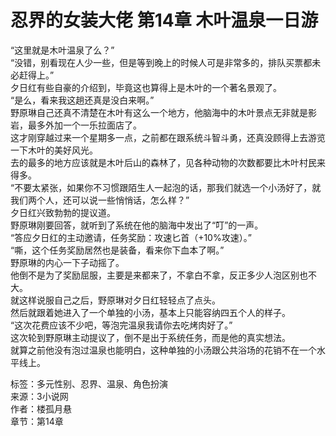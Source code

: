 # 忍界的女装大佬 第14章 木叶温泉一日游

“这里就是木叶温泉了么？”  
“没错，别看现在人少一些，但是等到晚上的时候人可是非常多的，排队买票都未必赶得上。”  
夕日红有些自豪的介绍到，毕竟这也算得上是木叶的一个著名景观了。  
“是么，看来我这趟还真是没白来啊。”  
野原琳自己还真不清楚在木叶有这么一个地方，他脑海中的木叶景点无非就是影岩，最多外加一个一乐拉面店了。  
这才刚穿越过来一个星期多一点，之前都在跟系统斗智斗勇，还真没顾得上去游览一下木叶的美好风光。  
去的最多的地方应该就是木叶后山的森林了，见各种动物的次数都要比木叶村民来得多。  
“不要太紧张，如果你不习惯跟陌生人一起泡的话，那我们就选一个小汤好了，就我们两个人，还可以说一些悄悄话，怎么样？”  
夕日红兴致勃勃的提议道。  
野原琳刚要回答，就听到了系统在他的脑海中发出了“叮”的一声。  
“答应夕日红的主动邀请，任务奖励：攻速匕首（+10%攻速）。”  
“嘶，这个任务奖励居然也是装备，看来你下血本了啊。”  
野原琳的内心一下子动摇了。  
他倒不是为了奖励屈服，主要是来都来了，不拿白不拿，反正多少人泡区别也不大。  
就这样说服自己之后，野原琳对夕日红轻轻点了点头。  
然后就跟着她进入了一个单独的小汤，基本上只能容纳四五个人的样子。  
“这次花费应该不少吧，等泡完温泉我请你去吃烤肉好了。”  
这次轮到野原琳主动提议了，倒不是出于系统任务，而是他的真实想法。  
就算之前他没有泡过温泉也能明白，这种单独的小汤跟公共浴场的花销不在一个水平线上。  

标签：多元性别、忍界、温泉、角色扮演  
来源：3小说网  
作者：楼孤月悬  
章节：第14章  
